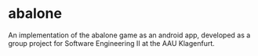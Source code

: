 # abalone
An implementation of the abalone game as an android app, developed as a group project for Software Engineering II at the AAU Klagenfurt.
